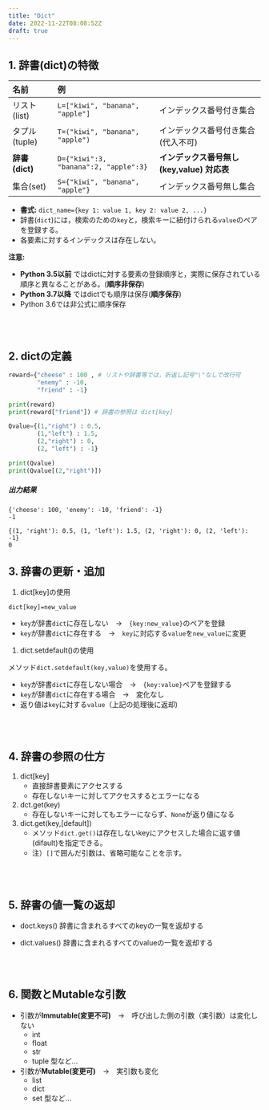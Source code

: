 ```yaml
---
title: "Dict"
date: 2022-11-22T08:08:52Z
draft: true
---
```



## 1. 辞書(dict)の特徴


| 名前       |    例                       |                                                      |
|:-------------|:----------------------------|:------------------------------------------------------|
| リスト(list)   | ``L=["kiwi", "banana", "apple"]``  | インデックス番号付き集合               |
| タプル(tuple)| ``T=("kiwi", "banana", "apple")``      |インデックス番号付き集合(代入不可)       |
| **辞書(dict)**  | ``D={"kiwi":3, "banana":2, "apple":3}`` | **インデックス番号無し (key,value) 対応表** |
| 集合(set)   | ``S={"kiwi", "banana", "apple"}``     | インデックス番号無し集合                |



- **書式:** `dict_name={key 1: value 1, key 2: value 2, ...}`
- 辞書(`dict`)には，検索のための`key`と，検索キーに紐付けられる`value`のペアを登録する。
- 各要素に対するインデックスは存在しない。

**注意:** 
- **Python 3.5以前** ではdictに対する要素の登録順序と，実際に保存されている順序と異なることがある。(**順序非保存**)
- **Python 3.7以降** ではdictでも順序は保存(**順序保存**)
- Python 3.6では非公式に順序保存

<br><br>

## 2. dictの定義

```python
reward={"cheese" : 100 , # リストや辞書等では，折返し記号"\"なしで改行可
        "enemy" : -10, 
        "friend" : -1}

print(reward)
print(reward["friend"]) # 辞書の参照は dict[key]

Qvalue={(1,"right") : 0.5, 
        (1,"left") : 1.5, 
        (2,"right") : 0, 
        (2, "left") : -1} 

print(Qvalue)
print(Qvalue[(2,"right")])
```

##### 出力結果

```
{'cheese': 100, 'enemy': -10, 'friend': -1}
-1

{(1, 'right'): 0.5, (1, 'left'): 1.5, (2, 'right'): 0, (2, 'left'): -1}
0
```

<be><be>

## 3. 辞書の更新・追加

1. dict[key]の使用

`dict[key]=new_value`

- `key`が辞書`dict`に存在しない　→　`{key:new_value}`のペアを登録
- `key`が辞書`dict`に存在する　→　`key`に対応する`value`を`new_value`に変更

1. dict.setdefault()の使用

メソッド`dict.setdefault(key,value)`を使用する。

- `key`が辞書`dict`に存在しない場合　→　`{key:value}`ペアを登録する
- `key`が辞書`dict`に存在する場合　→　変化なし
- 返り値は`key`に対する`value`（上記の処理後に返却)


<br><br>

## 4. 辞書の参照の仕方

1. dict[key]
    - 直接辞書要素にアクセスする
    - 存在しないキーに対してアクセスするとエラーになる
1. dct.get(key)
    - 存在しないキーに対してもエラーにならず、`None`が返り値になる
1. dict.get(key,[default])
    - メソッド`dict.get()`は存在しないkeyにアクセスした場合に返す値(difault)を指定できる。
    - 注）`[]`で囲んだ引数は、省略可能なことを示す。

<br><br>


## 5. 辞書の値一覧の返却

- doct.keys()
    辞書に含まれるすべてのkeyの一覧を返却する

- dict.values()
    辞書に含まれるすべてのvalueの一覧を返却する

<br><br>


## 6. 関数とMutableな引数

- 引数が**Immutable(変更不可)**　→　呼び出した側の引数（実引数）は変化しない
    - int
    - float
    - str
    - tuple 型など…
- 引数が**Mutable(変更可)**　→　実引数も変化
    - list
    - dict
    - set 型など…


<br><br>